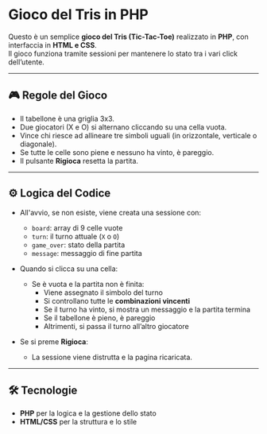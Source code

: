 # Gioco del Tris in PHP

Questo è un semplice **gioco del Tris (Tic-Tac-Toe)** realizzato in **PHP**, con interfaccia in **HTML e CSS**.  
Il gioco funziona tramite sessioni per mantenere lo stato tra i vari click dell’utente.

---

## 🎮 Regole del Gioco

- Il tabellone è una griglia 3x3.
- Due giocatori (X e O) si alternano cliccando su una cella vuota.
- Vince chi riesce ad allineare tre simboli uguali (in orizzontale, verticale o diagonale).
- Se tutte le celle sono piene e nessuno ha vinto, è pareggio.
- Il pulsante **Rigioca** resetta la partita.

---

## ⚙️ Logica del Codice

- All'avvio, se non esiste, viene creata una sessione con:
  - `board`: array di 9 celle vuote
  - `turn`: il turno attuale (`X` o `O`)
  - `game_over`: stato della partita
  - `message`: messaggio di fine partita

- Quando si clicca su una cella:
  - Se è vuota e la partita non è finita:
    - Viene assegnato il simbolo del turno
    - Si controllano tutte le **combinazioni vincenti**
    - Se il turno ha vinto, si mostra un messaggio e la partita termina
    - Se il tabellone è pieno, è pareggio
    - Altrimenti, si passa il turno all’altro giocatore

- Se si preme **Rigioca**:
  - La sessione viene distrutta e la pagina ricaricata.

---

## 🛠️ Tecnologie

- **PHP** per la logica e la gestione dello stato
- **HTML/CSS** per la struttura e lo stile


